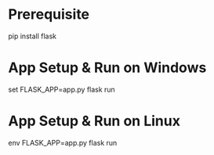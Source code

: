 # Prerequisite
pip install flask

# App Setup & Run on Windows
set FLASK_APP=app.py
flask run

# App Setup & Run on Linux
env FLASK_APP=app.py
flask run